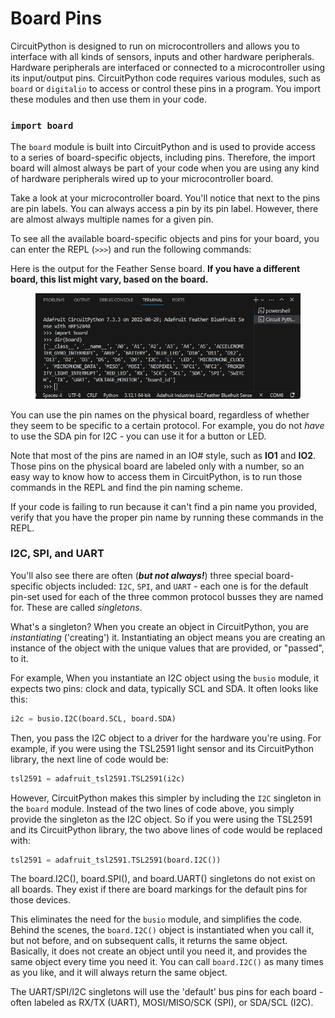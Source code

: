 # Board Pins

CircuitPython is designed to run on microcontrollers and allows you to interface with all kinds of sensors, inputs and other hardware peripherals. Hardware peripherals are interfaced or connected to a  microcontroller using its input/output pins. CircuitPython code requires various modules, such as `board` or `digitalio` to access or control these pins in a program. You import these modules and then use them in your code.&#x20;

### `import board`

The `board` module is built into CircuitPython and is used to provide access to a series of board-specific objects, including pins. Therefore, the import board will almost always be part of your code when you are using any kind of hardware peripherals wired up to your microcontroller board.

Take a look at your microcontroller board. You'll notice that next to the pins are pin labels. You can always access a pin by its pin label. However, there are almost always multiple names for a given pin.

To see all the available board-specific objects and pins for your board, you can enter the REPL (`>>>`) and run the following commands:

Here is the output for the Feather Sense board. **If you have a different board, this list might vary, based on the board.**

<figure><img src="../../../.gitbook/assets/image (5) (1).png" alt=""><figcaption></figcaption></figure>

You can use the pin names on the physical board, regardless of whether they seem to be specific to a certain protocol. For example, you do not _have_ to use the SDA pin for I2C - you can use it for a button or LED.

Note that most of the pins are named in an IO# style, such as **IO1** and **IO2**. Those pins on the physical board are labeled only with a number, so an easy way to know how to access them in CircuitPython, is to run those commands in the REPL and find the pin naming scheme.

If your code is failing to run because it can't find a pin name you provided, verify that you have the proper pin name by running these commands in the REPL.

### I2C, SPI, and UART

You'll also see there are often (_**but not always!**_) three special board-specific objects included: `I2C`, `SPI`, and `UART` - each one is for the default pin-set used for each of the three common protocol busses they are named for. These are called _singletons_.

What's a singleton? When you create an object in CircuitPython, you are _instantiating_ ('creating') it. Instantiating an object means you are creating an instance of the object with the unique values that are provided, or "passed", to it.

For example, When you instantiate an I2C object using the `busio` module, it expects two pins: clock and data, typically SCL and SDA. It often looks like this:

```python
i2c = busio.I2C(board.SCL, board.SDA)
```

Then, you pass the I2C object to a driver for the hardware you're using. For example, if you were using the TSL2591 light sensor and its CircuitPython library, the next line of code would be:

```python
tsl2591 = adafruit_tsl2591.TSL2591(i2c)
```

However, CircuitPython makes this simpler by including the `I2C` singleton in the `board` module. Instead of the two lines of code above, you simply provide the singleton as the I2C object. So if you were using the TSL2591 and its CircuitPython library, the two above lines of code would be replaced with:

```python
tsl2591 = adafruit_tsl2591.TSL2591(board.I2C())
```

The board.I2C(), board.SPI(), and board.UART() singletons do not exist on all boards. They exist if there are board markings for the default pins for those devices.

This eliminates the need for the `busio` module, and simplifies the code. Behind the scenes, the `board.I2C()`  object is instantiated when you call it, but not before, and on subsequent calls, it returns the same object. Basically, it does not create an object until you need it, and provides the same object every time you need it. You can call `board.I2C()` as many times as you like, and it will always return the same object.

The UART/SPI/I2C singletons will use the 'default' bus pins for each board - often labeled as RX/TX (UART), MOSI/MISO/SCK (SPI), or SDA/SCL (I2C). &#x20;
